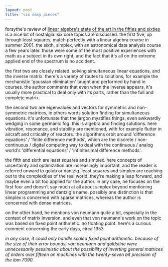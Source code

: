 ```yaml
---
layout: post
title: "six easy pieces"
---
```


forsythe's review of [linear algebra's state of the art in the fifties and sixties](docs/inverse/1966%20forsythe.pdf) is a nice bit of nostalgia. six core topics are discussed. the first five, up through least squares, match perfectly with a linear algebra course in summer 2001. the sixth, simplex, with an astronomical data analysis course a few years later. those were some of the most positive experiences with math as a subject in its own right, and the fact that it's all on the extreme applied end of the spectrum is no accident.

the first two are closely related. solving simultaneous linear equations, and the inverse matrix. there's a variety of routes to solutions, for example the mechanistic 'gaussian elimination' taught and performed by hand in courses. the author comments that even when the inverse appears, it's usually more practical to deal only with its parts, rather than the full and complete matrix.

the second two are eigenvalues and vectors for symmetric and non-symmetric matrices, in others words solution finding for simultaneous equations. it's unfortunate that the jargon mystifies things, even awkwardly wedging in some germanic fog. this is algebra and finding solutions. here vibration, resonance, and stability are mentioned, with for example flutter in aircraft and criticality of reactors. the algorithms orbit around 'difference equations' / 'finite difference methods', which are the discrete / non-continuous / digital computing way to deal with the continuous / analog world's 'differential equations' / 'infinitesimal difference methods'. 

the fifth and sixth are least squares and simplex. here concepts of uncertainty and optimization are increasingly important, and the reader is referred onward to golub or dantzig. least squares and simplex are reaching out to the complexities of the real world. they're making a leap forward, and maybe even a bit too applied for the author. in any case, he focuses on the first four and doesn't say much at all about simplex beyond mentioning linear programming and dantzig's name. possibly one distinction is that simplex is concerned with sparse matrices, whereas the author is concerned with dense matrices.

on the other hand, he mentions von neumann quite a bit, especially in the context of matrix inversion. and even that von neumann's work on the topic was based on fixed point arithmetic. no floating point. here's a curious comment concerning the early days, circa 1953.

_in any case, it could only handle scaled fixed point arithmetic. because of the size of their error bounds, von neumann and goldstine were unnecessarily pessimistic about the possibility of inverting general matrices of orders over fifteen on machines with the twenty-seven bit precision of the ibm 7090._
